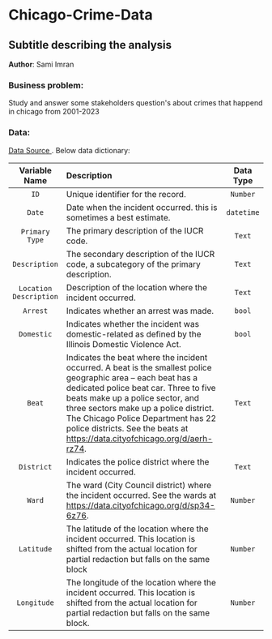 # Chicago-Crime-Data
## Subtitle describing the analysis 

**Author**: Sami Imran

### Business problem:

Study and answer some stakeholders question's about crimes that happend in chicago from 2001-2023

### Data:
[Data Source ](https://data.cityofchicago.org/Public-Safety/Crimes-2001-to-Present/ijzp-q8t2/about_data). Below data dictionary:

| **Variable Name**                                | **Description**              |**Data Type**|
| :---:                           |        :---    |               :---: |
| `ID`               | Unique identifier for the record.           | `Number`|
| `Date`                   | 	Date when the incident occurred. this is sometimes a best estimate.|  `datetime` |
| `Primary Type`              | The primary description of the IUCR code.| `Text` |
| `Description`               | 	The secondary description of the IUCR code, a subcategory of the primary description.| `Text`|
| `Location Description`   | Description of the location where the incident occurred.                                                          | `Text` |
| `Arrest`                      | Indicates whether an arrest was made.                                              | `bool` |
| `Domestic`             |Indicates whether the incident was domestic-related as defined by the Illinois Domestic Violence Act.       | `bool` |
| `Beat`     |Indicates the beat where the incident occurred. A beat is the smallest police geographic area – each beat has a dedicated police beat car. Three to five beats make up a police sector, and three sectors make up a police district. The Chicago Police Department has 22 police districts. See the beats at https://data.cityofchicago.org/d/aerh-rz74.| `Text`|
| `District`                   | 	Indicates the police district where the incident occurred.                                            | `Text`|
| `Ward`          | The ward (City Council district) where the incident occurred. See the wards at https://data.cityofchicago.org/d/sp34-6z76.| `Number`|
| `Latitude`          | The latitude of the location where the incident occurred. This location is shifted from the actual location for partial redaction but falls on the same block| `Number`|
| `Longitude`          |The longitude of the location where the incident occurred. This location is shifted from the actual location for partial redaction but falls on the same block.| `Number`|
